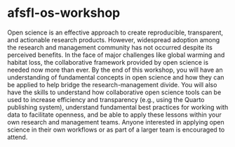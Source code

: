 # afsfl-os-workshop

Open science is an effective approach to create reproducible, transparent, and actionable research products. However, widespread adoption among the research and management community has not occurred despite its perceived benefits. In the face of major challenges like global warming and habitat loss, the collaborative framework provided by open science is needed now more than ever. By the end of this workshop, you will have an understanding of fundamental concepts in open science and how they can be applied to help bridge the research-management divide. You will also have the skills to understand how collaborative open science tools can be used to increase efficiency and transparency (e.g., using the Quarto publishing system), understand fundamental best practices for working with data to facilitate openness, and be able to apply these lessons within your own research and management teams. Anyone interested in applying open science in their own workflows or as part of a larger team is encouraged to attend. 